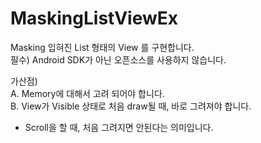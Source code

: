 # MaskingListViewEx
Masking 입혀진 List 형태의 View 를 구현합니다.  
필수) Android SDK가 아닌 오픈소스를 사용하지 않습니다.   
 
 가산점)  
 A. Memory에 대해서 고려 되어야 합니다.  
 B. View가 Visible 상태로 처음 draw될 때, 바로 그려져야 합니다. 
 - Scroll을 할 때, 처음 그려지면 안된다는 의미입니다.
